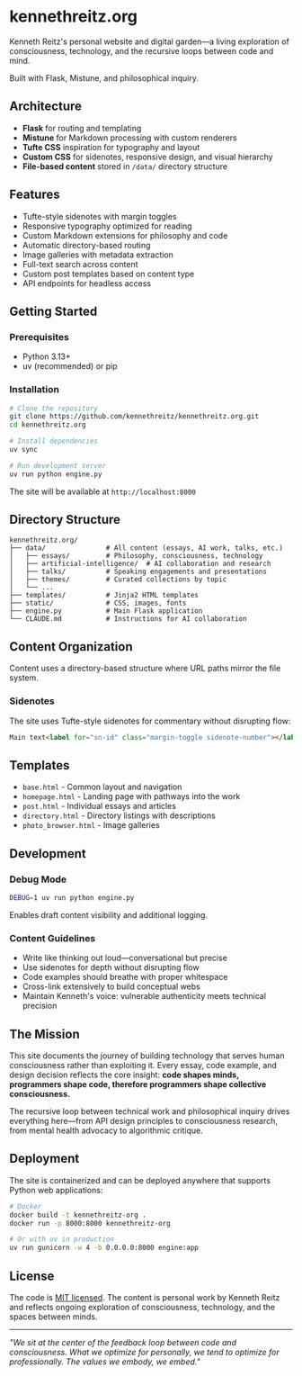 # kennethreitz.org

Kenneth Reitz's personal website and digital garden—a living exploration of consciousness, technology, and the recursive loops between code and mind.

Built with Flask, Mistune, and philosophical inquiry.

## Architecture

- **Flask** for routing and templating
- **Mistune** for Markdown processing with custom renderers
- **Tufte CSS** inspiration for typography and layout
- **Custom CSS** for sidenotes, responsive design, and visual hierarchy
- **File-based content** stored in `/data/` directory structure

## Features

- Tufte-style sidenotes with margin toggles
- Responsive typography optimized for reading
- Custom Markdown extensions for philosophy and code
- Automatic directory-based routing
- Image galleries with metadata extraction
- Full-text search across content
- Custom post templates based on content type
- API endpoints for headless access

## Getting Started

### Prerequisites

- Python 3.13+
- uv (recommended) or pip

### Installation

```bash
# Clone the repository
git clone https://github.com/kennethreitz/kennethreitz.org.git
cd kennethreitz.org

# Install dependencies
uv sync

# Run development server
uv run python engine.py
```

The site will be available at `http://localhost:8000`

## Directory Structure

```
kennethreitz.org/
├── data/               # All content (essays, AI work, talks, etc.)
│   ├── essays/         # Philosophy, consciousness, technology
│   ├── artificial-intelligence/  # AI collaboration and research
│   ├── talks/          # Speaking engagements and presentations
│   ├── themes/         # Curated collections by topic
│   └── ...
├── templates/          # Jinja2 HTML templates
├── static/             # CSS, images, fonts
├── engine.py           # Main Flask application
└── CLAUDE.md           # Instructions for AI collaboration
```

## Content Organization

Content uses a directory-based structure where URL paths mirror the file system.

### Sidenotes

The site uses Tufte-style sidenotes for commentary without disrupting flow:

```html
Main text<label for="sn-id" class="margin-toggle sidenote-number"></label><input type="checkbox" id="sn-id" class="margin-toggle"/><span class="sidenote">Sidenote content</span> continues.
```

## Templates

- `base.html` - Common layout and navigation
- `homepage.html` - Landing page with pathways into the work
- `post.html` - Individual essays and articles
- `directory.html` - Directory listings with descriptions
- `photo_browser.html` - Image galleries

## Development

### Debug Mode

```bash
DEBUG=1 uv run python engine.py
```

Enables draft content visibility and additional logging.

### Content Guidelines

- Write like thinking out loud—conversational but precise
- Use sidenotes for depth without disrupting flow
- Code examples should breathe with proper whitespace
- Cross-link extensively to build conceptual webs
- Maintain Kenneth's voice: vulnerable authenticity meets technical precision

## The Mission

This site documents the journey of building technology that serves human consciousness rather than exploiting it. Every essay, code example, and design decision reflects the core insight: **code shapes minds, programmers shape code, therefore programmers shape collective consciousness.**

The recursive loop between technical work and philosophical inquiry drives everything here—from API design principles to consciousness research, from mental health advocacy to algorithmic critique.

## Deployment

The site is containerized and can be deployed anywhere that supports Python web applications:

```bash
# Docker
docker build -t kennethreitz-org .
docker run -p 8000:8000 kennethreitz-org

# Or with uv in production
uv run gunicorn -w 4 -b 0.0.0.0:8000 engine:app
```

## License

The code is [MIT licensed](LICENSE). The content is personal work by Kenneth Reitz and reflects ongoing exploration of consciousness, technology, and the spaces between minds.

---

*"We sit at the center of the feedback loop between code and consciousness. What we optimize for personally, we tend to optimize for professionally. The values we embody, we embed."*